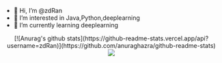 - 👋 Hi, I’m @zdRan
- 👀 I’m interested in Java,Python,deeplearning
- 🌱 I’m currently learning deeplearning

<div align="center">
    [![Anurag's github stats](https://github-readme-stats.vercel.app/api?username=zdRan)](https://github.com/anuraghazra/github-readme-stats)
    
</div>
<div align="center">
    <img  src="https://github-readme-streak-stats.herokuapp.com/?user=zdRan" />
</div>
<!---
zdRan/zdRan is a ✨ special ✨ repository because its `README.md` (this file) appears on your GitHub profile.
You can click the Preview link to take a look at your changes.
--->
